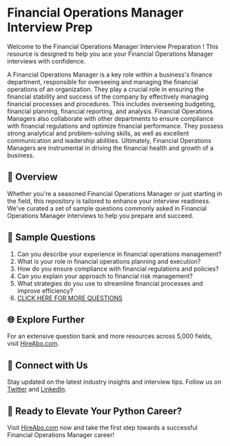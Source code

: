 # Financial Operations Manager Interview Prep

Welcome to the Financial Operations Manager Interview Preparation ! This resource is designed to help you ace your Financial Operations Manager interviews with confidence.

A Financial Operations Manager is a key role within a business's finance department, responsible for overseeing and managing the financial operations of an organization. They play a crucial role in ensuring the financial stability and success of the company by effectively managing financial processes and procedures. This includes overseeing budgeting, financial planning, financial reporting, and analysis. Financial Operations Managers also collaborate with other departments to ensure compliance with financial regulations and optimize financial performance. They possess strong analytical and problem-solving skills, as well as excellent communication and leadership abilities. Ultimately, Financial Operations Managers are instrumental in driving the financial health and growth of a business.

## 🚀 Overview

Whether you're a seasoned Financial Operations Manager or just starting in the field, this repository is tailored to enhance your interview readiness. We've curated a set of sample questions commonly asked in Financial Operations Manager interviews to help you prepare and succeed.

## 📝 Sample Questions

1. Can you describe your experience in financial operations management?
2. What is your role in financial operations planning and execution?
3. How do you ensure compliance with financial regulations and policies?
4. Can you explain your approach to financial risk management?
5. What strategies do you use to streamline financial processes and improve efficiency?
6. [CLICK HERE FOR MORE QUESTIONS](https://hireabo.com/job/1_2_33/Financial%20Operations%20Manager)

## 🌐 Explore Further

For an extensive question bank and more resources across 5,000 fields, visit [HireAbo.com](https://www.hireabo.com).

## 📱 Connect with Us

Stay updated on the latest industry insights and interview tips. Follow us on [Twitter](https://twitter.com/hireabo) and [LinkedIn](https://www.linkedin.com/in/hire-abo-3609972a8/).

## 🚀 Ready to Elevate Your Python Career?

Visit [HireAbo.com](https://www.hireabo.com) now and take the first step towards a successful Financial Operations Manager career!